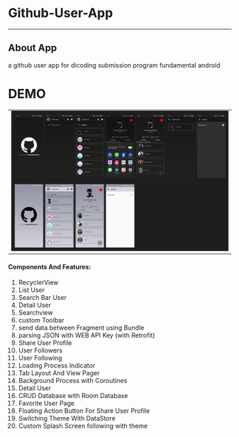 # Github-User-App
<hr>

## About App

<p>a github user app for dicoding submission program fundamental android</p>

# DEMO
<table>
  
  <tr>
    <td><img src="https://github.com/farhanfath/Github-User-App/blob/main/assets/demo.png"></td>

  </tr>
 </table>

#### Components And Features:
1. RecyclerView
2. List User
3. Search Bar User
4. Detail User
5. Searchview
6. custom Toolbar
7. send data between Fragment using Bundle
8. parsing JSON with WEB API Key (with Retrofit)
9. Share User Profile
10. User Followers
11. User Following
12. Loading Process Indicator
13. Tab Layout And View Pager
14. Background Process with Coroutines
15. Detail User
16. CRUD Database with Room Database
17. Favorite User Page
18. Floating Action Button For Share User Profile
19. Switching Theme With DataStore
20. Custom Splash Screen following with theme



